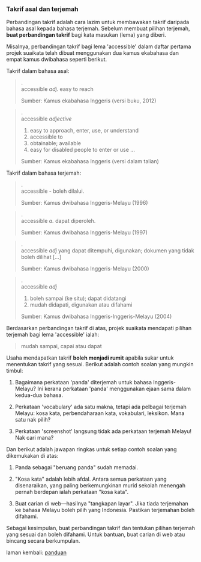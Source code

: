 ---
---

### Takrif asal dan terjemah

Perbandingan takrif adalah cara lazim untuk membawakan
takrif daripada bahasa asal kepada bahasa terjemah. Sebelum
membuat pilihan terjemah, **buat perbandingan takrif** bagi
kata masukan (lema) yang diberi.

Misalnya, perbandingan takrif bagi lema 'accessible' dalam
daftar pertama projek suaikata telah dibuat menggunakan dua
kamus ekabahasa dan empat kamus dwibahasa seperti berikut.

Takrif dalam bahasa asal:

> .  
> accessible *adj.* easy to reach
> 
> Sumber: Kamus ekabahasa Inggeris (versi buku, 2012)

> .  
> accessible *adjective*
> 
> 1. easy to approach, enter, use, or understand
> 2. accessible to
> 3. obtainable; available
> 4. easy for disabled people to enter or use
>    ...
> 
> Sumber: Kamus ekabahasa Inggeris (versi dalam talian)

Takrif dalam bahasa terjemah:

> .  
> accessible - boleh dilalui.
> 
> Sumber: Kamus dwibahasa Inggeris-Melayu (1996)

> .  
> accessible *a.* dapat diperoleh.
> 
> Sumber: Kamus dwibahasa Inggeris-Melayu (1997)

> .  
> accessible *adj* yang dapat ditempuhi, digunakan;
> dokumen yang tidak boleh dilihat [...]
> 
> Sumber: Kamus dwibahasa Inggeris-Melayu (2000)

> .  
> accessible *adj*
> 
> 1. boleh sampai (ke situ); dapat didatangi
> 2. mudah didapati, digunakan atau difahami
> 
> Sumber: Kamus dwibahasa Inggeris-Inggeris-Melayu (2004)

Berdasarkan perbandingan takrif di atas, projek suaikata
mendapati pilihan terjemah bagi lema 'accessible' ialah:

> mudah sampai, capai atau dapat

Usaha mendapatkan takrif **boleh menjadi rumit** apabila
sukar untuk menentukan takrif yang sesuai. Berikut adalah
contoh soalan yang mungkin timbul:

1. Bagaimana perkataan 'panda' diterjemah untuk bahasa
Inggeris-Melayu? Ini kerana perkataan 'panda' menggunakan
ejaan sama dalam kedua-dua bahasa.

2. Perkataan 'vocabulary' ada satu makna, tetapi ada
pelbagai terjemah Melayu: kosa kata, perbendaharaan kata,
vokabulari, leksikon. Mana satu nak pilih?

3. Perkataan 'screenshot' langsung tidak ada perkataan
terjemah Melayu! Nak cari mana?

Dan berikut adalah jawapan ringkas untuk setiap contoh
soalan yang dikemukakan di atas:

1. Panda sebagai "beruang panda" sudah memadai.

2. "Kosa kata" adalah lebih afdal. Antara semua perkataan
yang disenaraikan, yang paling berkemungkinan murid sekolah
menengah pernah berdepan ialah perkataan "kosa kata".

3. Buat carian di web&mdash;hasilnya "tangkapan layar". Jika
tiada terjemahan ke bahasa Melayu boleh pilih yang
Indonesia. Pastikan terjemahan boleh difahami.

Sebagai kesimpulan, buat perbandingan takrif dan tentukan
pilihan terjemah yang sesuai dan boleh difahami. Untuk
bantuan, buat carian di web atau bincang secara berkumpulan.

laman kembali: [panduan][0]

  [0]: ../index.md
